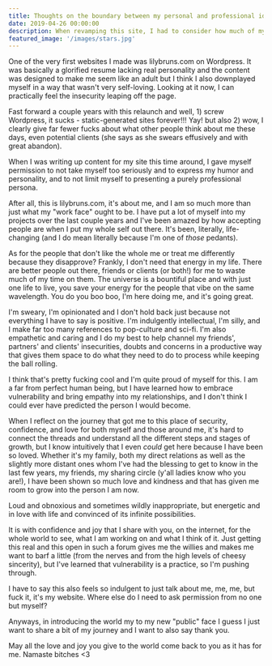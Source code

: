 ```yaml
---
title: Thoughts on the boundary between my personal and professional identities and their harmonic merger
date: 2019-04-26 00:00:00
description: When revamping this site, I had to consider how much of myself to show or hide. The boundaries between my personal and private life have gotten so blurred in the last couple of years, but I think that has been a good thing.
featured_image: '/images/stars.jpg'
---
```

One of the very first websites I made was lilybruns.com on Wordpress. It was basically a glorified resume lacking real personality and the content was designed to make me seem like an adult but I think I also downplayed myself in a way that wasn't very self-loving. Looking at it now, I can practically feel the insecurity leaping off the page.

Fast forward a couple years with this relaunch and well, 1) screw Wordpress, it sucks - static-generated sites forever!!! Yay! but also 2) wow, I clearly give far fewer fucks about what other people think about me these days, even potential clients (she says as she swears effusively and with great abandon).

When I was writing up content for my site this time around, I gave myself permission to not take myself too seriously and to express my humor and personality, and to not limit myself to presenting a purely professional persona.

After all, this is lilybruns.com, it's about me, and I am so much more than just what my "work face" ought to be. I have put a lot of myself into my projects over the last couple years and I've been amazed by how accepting people are when I put my whole self out there. It's been, literally, life-changing (and I do mean literally because I'm one of _those_ pedants).

As for the people that don't like the whole me or treat me differently because they disapprove? Frankly, I don't need that energy in my life. There are better people out there, friends or clients (or both!) for me to waste much of my time on them. The universe is a bountiful place and with just one life to live, you save your energy for the people that vibe on the same wavelength. You do you boo boo, I'm here doing me, and it's going great.

I'm sweary, I'm opinionated and I don't hold back just because not everything I have to say is positive. I'm indulgently intellectual, I'm silly, and I make far too many references to pop-culture and sci-fi. I'm also empathetic and caring and I do my best to help channel my friends', partners' and clients' insecurities, doubts and concerns in a productive way that gives them space to do what they need to do to process while keeping the ball rolling.

I think that's pretty fucking cool and I'm quite proud of myself for this. I am a far from perfect human being, but I have learned how to embrace vulnerability and bring empathy into my relationships, and I don't think I could ever have predicted the person I would become.

When I reflect on the journey that got me to this place of security, confidence, and love for both myself and those around me, it's hard to connect the threads and understand all the different steps and stages of growth, but I know intuitively that I even _could_ get here because I have been so loved. Whether it's my family, both my direct relations as well as the slightly more distant ones whom I've had the blessing to get to know in the last few years, my friends, my sharing circle (y'all ladies know who you are!), I have been shown so much love and kindness and that has given me room to grow into the person I am now.

Loud and obnoxious and sometimes wildly inappropriate, but energetic and in love with life and convinced of its infinite possibilities.

It is with confidence and joy that I share with you, on the internet, for the whole world to see, what I am working on and what I think of it. Just getting this real and this open in such a forum gives me the willies and makes me want to barf a little (from the nerves and from the high levels of cheesy sincerity), but I've learned that vulnerability is a practice, so I'm pushing through.

I have to say this also feels so indulgent to just talk about me, me, me, but fuck it, it's my website. Where else do I need to ask permission from no one but myself?

Anyways, in introducing the world my to my new "public" face I guess I just want to share a bit of my journey and I want to also say thank you.

May all the love and joy you give to the world come back to you as it has for me. Namaste bitches <3

